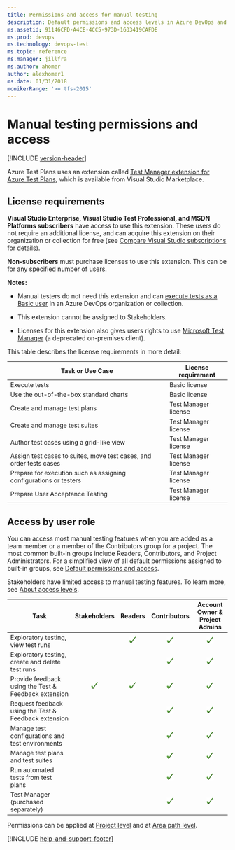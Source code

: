 ```yaml
---
title: Permissions and access for manual testing
description: Default permissions and access levels in Azure DevOps and TFS for manual and exploratory testing topics and problems
ms.assetid: 91146CFD-A4CE-4CC5-973D-1633419CAFDE
ms.prod: devops
ms.technology: devops-test
ms.topic: reference
ms.manager: jillfra
ms.author: ahomer
author: alexhomer1
ms.date: 01/31/2018
monikerRange: '>= tfs-2015'
---
```


# Manual testing permissions and access 

[!INCLUDE [version-header](_shared/version-header.md)]

Azure Test Plans uses an extension called [Test Manager extension for Azure Test Plans](https://marketplace.visualstudio.com/items?itemName=ms.vss-testmanager-web),
which is available from Visual Studio Marketplace.

## License requirements

**Visual Studio Enterprise, Visual Studio Test Professional, and MSDN Platforms subscribers** have access to use this extension. These users do not require
an additional license, and can acquire this extension on their organization or collection for free
(see [Compare Visual Studio subscriptions](https://www.visualstudio.com/vs/pricing) for details).
 
**Non-subscribers** must purchase licenses to use this extension. This can be for any specified number of users.

**Notes:**

* Manual testers do not need this extension and can 
  [execute tests as a Basic user](https://docs.microsoft.com/en-us/azure/devops/test/manual-test-permissions?view=azure-devops#license-requirements)
  in an Azure DevOps organization or collection.

* This extension cannot be assigned to Stakeholders.

* Licenses for this extension also gives users rights to use [Microsoft Test Manager](https://docs.microsoft.com/en-us/azure/devops/test/mtm/guidance-mtm-usage?view=azure-devops) (a deprecated on-premises client).

This table describes the license requirements in more detail:

| Task or Use Case | License requirement |
| --- | --- |
| Execute tests | Basic license |
| Use the out-of-the-box standard charts | Basic license |
| Create and manage test plans | Test Manager license |
| Create and manage test suites | Test Manager license |
| Author test cases using a grid-like view | Test Manager license |
| Assign test cases to suites, move test cases, and order tests cases | Test Manager license |
| Prepare for execution such as assigning configurations or testers | Test Manager license | 
| Prepare User Acceptance Testing | Test Manager license |

## Access by user role

You can access most manual testing features when you are added as a team member or a member
of the Contributors group for a project. The most common built-in groups include Readers,
Contributors, and Project Administrators. For a simplified view of all default permissions
assigned to built-in groups, see [Default permissions and access](../organizations/security/permissions-access.md).  

Stakeholders have limited access to manual testing features.
To learn more, see [About access levels](../organizations/security/access-levels.md).

| Task | Stakeholders | Readers | Contributors | Account Owner &amp;<br/>Project Admins |
| --- |:---:|:---:|:---:|:---:| 
| Exploratory testing, view test runs | | ![checkmark](_img/checkmark.png) | ![checkmark](_img/checkmark.png) | ![checkmark](_img/checkmark.png) |
| Exploratory testing, create and delete test runs |  |  | ![checkmark](_img/checkmark.png) | ![checkmark](_img/checkmark.png) |
| Provide feedback using the Test & Feedback extension | ![checkmark](_img/checkmark.png) | ![checkmark](_img/checkmark.png) | ![checkmark](_img/checkmark.png) | ![checkmark](_img/checkmark.png) |
| Request feedback using the Test & Feedback extension |  |  | ![checkmark](_img/checkmark.png) | ![checkmark](_img/checkmark.png) |
| Manage test configurations and test environments |  |  | ![checkmark](_img/checkmark.png) | ![checkmark](_img/checkmark.png) |
| Manage test plans and test suites |  |  | ![checkmark](_img/checkmark.png) | ![checkmark](_img/checkmark.png) |
| Run automated tests from test plans |  |  | ![checkmark](_img/checkmark.png) | ![checkmark](_img/checkmark.png) |
| Test Manager (purchased separately) |  |  | ![checkmark](_img/checkmark.png) | ![checkmark](_img/checkmark.png) |

Permissions can be applied at [Project level](../organizations/security/permissions.md#project-level)
and at [Area path level](../organizations/security/permissions.md#area-path-object-level). 

[!INCLUDE [help-and-support-footer](_shared/help-and-support-footer.md)] 
